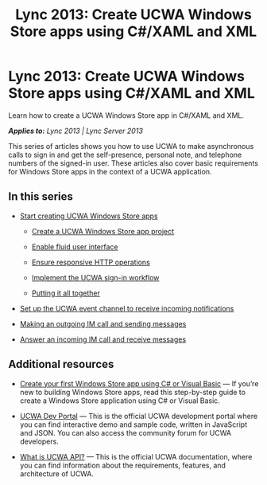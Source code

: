 ﻿---
title: 'Lync 2013: Create UCWA Windows Store apps using C#/XAML and XML'
TOCTitle: 'Lync 2013: Create UCWA Windows Store apps using C#/XAML and XML'
ms:assetid: c71784f0-c7ba-4b78-90a9-d2a3ff1a9363
ms:mtpsurl: https://msdn.microsoft.com/en-us/library/Dn551186(v=office.15)
ms:contentKeyID: 60829943
ms.date: 07/25/2014
mtps_version: v=office.15
---

# Lync 2013: Create UCWA Windows Store apps using C\#/XAML and XML

Learn how to create a UCWA Windows Store app in C\#/XAML and XML.


_**Applies to:** Lync 2013 | Lync Server 2013_

This series of articles shows you how to use UCWA to make asynchronous calls to sign in and get the self-presence, personal note, and telephone numbers of the signed-in user. These articles also cover basic requirements for Windows Store apps in the context of a UCWA application.

## In this series

  - [Start creating UCWA Windows Store apps](start-creating-ucwa-windows-store-apps.md)
    
      - [Create a UCWA Windows Store app project](create-a-ucwa-windows-store-app-project.md)
    
      - [Enable fluid user interface](enable-fluid-user-interface.md)
    
      - [Ensure responsive HTTP operations](ensure-responsive-http-operations.md)
    
      - [Implement the UCWA sign-in workflow](implement-the-ucwa-sign-in-workflow.md)
    
      - [Putting it all together](putting-it-all-together.md)

  - [Set up the UCWA event channel to receive incoming notifications](set-up-the-ucwa-event-channel-to-receive-incoming-notifications.md)

  - [Making an outgoing IM call and sending messages](making-an-outgoing-im-call-and-sending-messages.md)

  - [Answer an incoming IM call and receive messages](answer-an-incoming-im-call-and-receive-messages.md)

## Additional resources

  - [Create your first Windows Store app using C\# or Visual Basic](http://msdn.microsoft.com/en-us/library/windows/apps/hh974581.aspx) — If you’re new to building Windows Store apps, read this step-by-step guide to create a Windows Store application using C\# or Visual Basic.

  - [UCWA Dev Portal](http://ucwa.skype.com/) — This is the official UCWA development portal where you can find interactive demo and sample code, written in JavaScript and JSON. You can also access the community forum for UCWA developers.

  - [What is UCWA API?](http://ucwa.skype.com/documentation/what-is-lync-ucwa-api) — This is the official UCWA documentation, where you can find information about the requirements, features, and architecture of UCWA.

